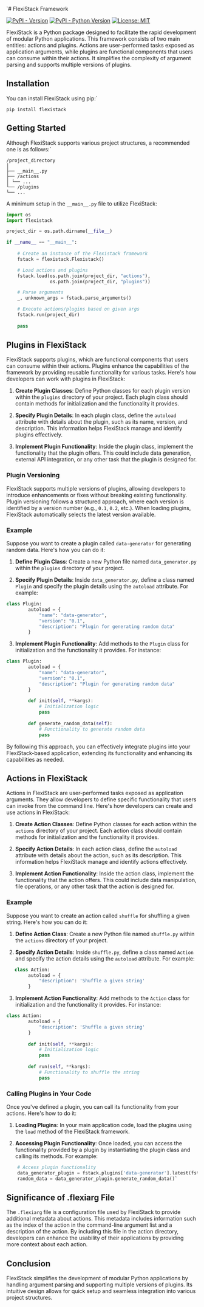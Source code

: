 
`# FlexiStack Framework

[![PyPI - Version](https://img.shields.io/pypi/v/flexistack.svg)](https://pypi.org/project/flexistack)
[![PyPI - Python Version](https://img.shields.io/pypi/pyversions/flexistack.svg)](https://pypi.org/project/flexistack)
[![License: MIT](https://img.shields.io/badge/license-MIT-C06524)](https://github.com/devcoons/flexistack/blob/main/LICENSE.txt)

FlexiStack is a Python package designed to facilitate the rapid development of modular Python applications. This framework consists of two main entities: actions and plugins. Actions are user-performed tasks exposed as application arguments, while plugins are functional components that users can consume within their actions. It simplifies the complexity of argument parsing and supports multiple versions of plugins.

## Installation

You can install FlexiStack using pip:` 

`pip install flexistack`

## Getting Started

Although FlexiStack supports various project structures, a recommended one is as follows:` 

```
/project_directory 
│ 
├── __main__.py 
├── /actions 
│ └── ... 
└── /plugins 
└── ...
```


A minimum setup in the `__main__.py` file to utilize FlexiStack:

```Python
import os
import flexistack

project_dir = os.path.dirname(__file__)

if __name__ == "__main__":
   
    # Create an instance of the Flexistack framework
    fstack = flexistack.Flexistack()

    # Load actions and plugins
    fstack.load(os.path.join(project_dir, "actions"), 
                os.path.join(project_dir, "plugins"))

    # Parse arguments
    _, unknown_args = fstack.parse_arguments()

    # Execute actions/plugins based on given args
    fstack.run(project_dir)
    
    pass
```

## Plugins in FlexiStack

FlexiStack supports plugins, which are functional components that users can consume within their actions. Plugins enhance the capabilities of the framework by providing reusable functionality for various tasks. Here's how developers can work with plugins in FlexiStack:

1.  **Create Plugin Classes**: Define Python classes for each plugin version within the `plugins` directory of your project. Each plugin class should contain methods for initialization and the functionality it provides.
    
2.  **Specify Plugin Details**: In each plugin class, define the `autoload` attribute with details about the plugin, such as its name, version, and description. This information helps FlexiStack manage and identify plugins effectively.
    
3.  **Implement Plugin Functionality**: Inside the plugin class, implement the functionality that the plugin offers. This could include data generation, external API integration, or any other task that the plugin is designed for.
    

### Plugin Versioning

FlexiStack supports multiple versions of plugins, allowing developers to introduce enhancements or fixes without breaking existing functionality. Plugin versioning follows a structured approach, where each version is identified by a version number (e.g., `0.1`, `0.2`, etc.). When loading plugins, FlexiStack automatically selects the latest version available.

### Example

Suppose you want to create a plugin called `data-generator` for generating random data. Here's how you can do it:

1.  **Define Plugin Class**: Create a new Python file named `data_generator.py` within the `plugins` directory of your project.
    
2.  **Specify Plugin Details**: Inside `data_generator.py`, define a class named `Plugin` and specify the plugin details using the `autoload` attribute. For example:
    
```Python
class Plugin:
        autoload = {
            "name": "data-generator",
            "version": "0.1",
            "description": "Plugin for generating random data"
        }
```

3.  **Implement Plugin Functionality**: Add methods to the `Plugin` class for initialization and the functionality it provides. For instance:
   

```Python
class Plugin:
        autoload = {
            "name": "data-generator",
            "version": "0.1",
            "description": "Plugin for generating random data"
        }
    
        def init(self, **kargs):
            # Initialization logic
            pass
    
        def generate_random_data(self):
            # Functionality to generate random data
            pass           
```

By following this approach, you can effectively integrate plugins into your FlexiStack-based application, extending its functionality and enhancing its capabilities as needed.

## Actions in FlexiStack

Actions in FlexiStack are user-performed tasks exposed as application arguments. They allow developers to define specific functionality that users can invoke from the command line. Here's how developers can create and use actions in FlexiStack:

1.  **Create Action Classes**: Define Python classes for each action within the `actions` directory of your project. Each action class should contain methods for initialization and the functionality it provides.
    
2.  **Specify Action Details**: In each action class, define the `autoload` attribute with details about the action, such as its description. This information helps FlexiStack manage and identify actions effectively.
    
3.  **Implement Action Functionality**: Inside the action class, implement the functionality that the action offers. This could include data manipulation, file operations, or any other task that the action is designed for.
    

### Example

Suppose you want to create an action called `shuffle` for shuffling a given string. Here's how you can do it:

1.  **Define Action Class**: Create a new Python file named `shuffle.py` within the `actions` directory of your project.
    
2.  **Specify Action Details**: Inside `shuffle.py`, define a class named `Action` and specify the action details using the `autoload` attribute. For example:
    
```Python
   class Action:
        autoload = {
            "description": 'Shuffle a given string'
        }
```
    
3.  **Implement Action Functionality**: Add methods to the `Action` class for initialization and the functionality it provides. For instance:
    

```Python
class Action:
        autoload = {
            "description": 'Shuffle a given string'
        }
    
        def init(self, **kargs):
            # Initialization logic
            pass
    
        def run(self, **kargs):
            # Functionality to shuffle the string
            pass
```

### Calling Plugins in Your Code

Once you've defined a plugin, you can call its functionality from your actions. Here's how to do it:

1.  **Loading Plugins**: In your main application code, load the plugins using the `load` method of the FlexiStack framework.
    
2.  **Accessing Plugin Functionality**: Once loaded, you can access the functionality provided by a plugin by instantiating the plugin class and calling its methods. For example:
    
    
```Python
    # Access plugin functionality
    data_generator_plugin = fstack.plugins['data-generator'].latest(fstack)
    random_data = data_generator_plugin.generate_random_data()` 
```  

## Significance of .flexiarg File

The `.flexiarg` file is a configuration file used by FlexiStack to provide additional metadata about actions. This metadata includes information such as the index of the action in the command-line argument list and a description of the action. By including this file in the action directory, developers can enhance the usability of their applications by providing more context about each action.  

## Conclusion

FlexiStack simplifies the development of modular Python applications by handling argument parsing and supporting multiple versions of plugins. Its intuitive design allows for quick setup and seamless integration into various project structures.
